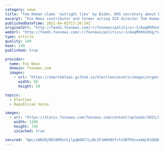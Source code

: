 ```yaml
---
category: news
title: "Tom Homan slams 'outright lies' by Biden, DHS secretary about Border Patrol agents"
excerpt: "Fox News contributor and former acting ICE director Tom Homan told \"America's Newsroom\" Friday that Border Patrol agents \"deserve better\" treatment than what the Biden administration is doing for them during the migrant surge at the southern border."
publishedDateTime: 2021-04-02T17:26:24Z
originalUrl: "http://feeds.foxnews.com/~r/foxnews/politics/~3/AaqMhRXuhUg/tom-homan-border-patrol-lies-biden-mayorkas"
webUrl: "http://feeds.foxnews.com/~r/foxnews/politics/~3/AaqMhRXuhUg/tom-homan-border-patrol-lies-biden-mayorkas"
type: article
quality: 149
heat: 149
published: true

provider:
  name: Fox News
  domain: foxnews.com
  images:
    - url: "https://smartableai.github.io/election/assets/images/organizations/foxnews.com-50x50.jpg"
      width: 50
      height: 50

topics:
  - Election
  - Republican Voice

images:
  - url: "https://static.foxnews.com/foxnews.com/content/uploads/2021/04/AP21091642743036.jpg"
    width: 1280
    height: 720
    isCached: true

secured: "ApLcv8N2RjR8S8RRxCkjlpqWIN7lLzBc1F3m0X0VfctCUBTPGcuxAql81UDQ8+GGrYjW7TkJ8pL0BUrMAv8kkqLq2AJ7Qhuj32yeXY9HtTKxzL2SZipyKaBRili6TME/AQje+o4JJf0mcmIvRT3NcsNAUVJnVJxEs/kgr+UWQGfv43YrV+ED8Rrd9T1aOnSHMf0x7/jpmi6axD6z3e/1QicacfexYnj4Kp2QrIErhpp2PnC/OkCIfieek6YmZqFC2ZHOU1eTd8eGPThN8zh3AGcVTw/VPPq293GT7M7btrZb5yOOvCSVU3C0iAuBWAq/EfX8/eCIvV82MjD0s3uQtfi7Dwu5tTMPGOQGYHiOmmU=;GpV+QFxh5DjXzSm7Qil3CA=="
---
```


